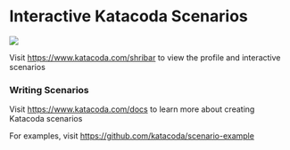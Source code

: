 # Interactive Katacoda Scenarios

[![](http://shields.katacoda.com/katacoda/shribar/count.svg)](https://www.katacoda.com/shribar "Get your profile on Katacoda.com")

Visit https://www.katacoda.com/shribar to view the profile and interactive scenarios

### Writing Scenarios
Visit https://www.katacoda.com/docs to learn more about creating Katacoda scenarios

For examples, visit https://github.com/katacoda/scenario-example
